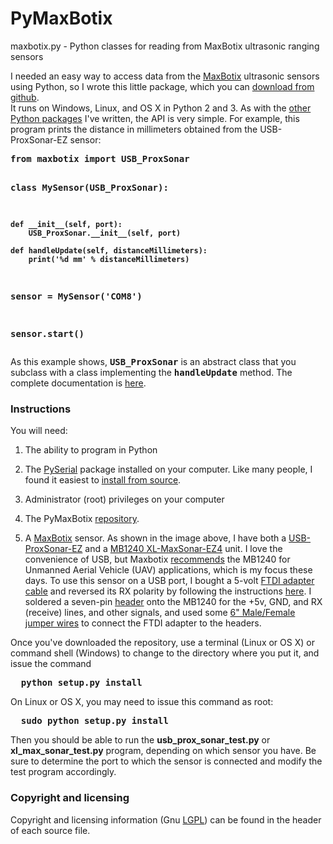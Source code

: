 PyMaxBotix
========

maxbotix.py - Python classes for reading from MaxBotix ultrasonic ranging sensors

<p>

I needed an easy way to access data from the <a href="http://www.maxbotix.com/">MaxBotix</a> ultrasonic sensors using 
Python, so I wrote this little package, which you can 
<a href="https://github.com/simondlevy/PyMaxBotix">download from github</a>.  
It runs on Windows, Linux, and
OS X in Python 2 and 3.  As with the <a href="http://home.wlu.edu/~levys/software">other Python packages</a> I've 
written, the API is very simple.  For example, this program prints the distance in millimeters obtained from the
USB-ProxSonar-EZ sensor:

<b>
<pre>
from maxbotix import USB_ProxSonar

class MySensor(USB_ProxSonar):

    def __init__(self, port):
        USB_ProxSonar.__init__(self, port)

    def handleUpdate(self, distanceMillimeters):
        print('%d mm' % distanceMillimeters)

sensor = MySensor('COM8')

sensor.start()
</pre>
</b>

As this example shows, <tt><b>USB_ProxSonar</b></tt> is an abstract class that you subclass with a class implementing the
<tt><b>handleUpdate</b></tt> method.  The complete documentation is <a href="maxbotix.html">here</a>.


<h3>Instructions</h3>

You will need:

<ol>

<li> <p> The ability to program in Python
<p><li> The <a href="http://pyserial.sourceforge.net/">PySerial</a> package installed on your computer.  
Like many people, I found it easiest to <a href="http://pyserial.sourceforge.net/pyserial.html#from-source-tar-gz-or-checkout">install from source</a>.

<p><li>Administrator (root) privileges on your computer

<p><li>The PyMaxBotix <a href="https://github.com/simondlevy/PyMaxBotix">repository</a>.  

<p><li> A <a href="http://www.maxbotix.com/">MaxBotix</a> sensor.  As shown in the image above, I have both a 
<a href="http://www.maxbotix.com/Ultrasonic_Sensors/USB_Proximity_Sensor.htm">USB-ProxSonar-EZ</a> and a
<a href="http://www.maxbotix.com/Ultrasonic_Sensors/MB1240.htm">MB1240 XL-MaxSonar-EZ4</a> unit.  
I love the convenience of USB, but
Maxbotix <a href="http://www.maxbotix.com/SelectionGuide/indoor-uav.htm#uav">recommends</a>
 the MB1240 for Unmanned Aerial Vehicle (UAV) applications, which is my focus these days. To use this 
sensor on a USB port, I bought a 5-volt <a href="https://www.sparkfun.com/products/9718">FTDI adapter cable</a> and
reversed its RX polarity by following the instructions 
<a href="http://diydrones.com/profiles/blogs/frsky-s-cppm-at-27msec-firmware-update-with-ft-prog-and-ftdi-cabl">here</a>.
I soldered a seven-pin <a href="https://www.sparkfun.com/products/10158">header</a> onto the MB1240 for the +5v, GND, and RX (receive) lines, and
other signals, and used some 
<a href="https://www.sparkfun.com/products/12794">6" Male/Female jumper wires</a>
to connect the FTDI adapter to the headers.

</ol>

Once you've downloaded the repository, use a terminal (Linux or OS X) or command shell
(Windows) to change to the directory where you put it, and issue the command

<b>
<pre>
  python setup.py install
</pre>
</b>

On Linux or OS X, you may need to issue this command as root:

<b>
<pre>
  sudo python setup.py install
</pre>
</b>

Then you should be able to run the <b>usb_prox_sonar_test.py</b> or <b>xl_max_sonar_test.py</b> program,
depending on which sensor you have.   Be sure to determine the port to which the sensor is connected and
modify the test program accordingly.

<p>



<h3>Copyright and licensing</h3>

Copyright and licensing information (Gnu 
<a href="https://www.gnu.org/licenses/lgpl.html">LGPL</a>) 
can be found in the header of each source file.

